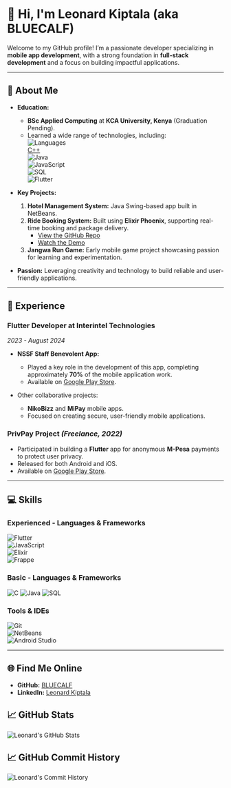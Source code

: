 # 👋 Hi, I'm Leonard Kiptala (aka **BLUECALF**)

Welcome to my GitHub profile! I’m a passionate developer specializing in **mobile app development**, with a strong foundation in **full-stack development** and a focus on building impactful applications.

---

## 🌟 **About Me**

- **Education:**  
  - **BSc Applied Computing** at **KCA University, Kenya** (Graduation Pending).  
  - Learned a wide range of technologies, including:  
    ![Languages](https://img.shields.io/badge/-C-blue?style=flat-square&logo=c&logoColor=white)  
    [C++](https://img.shields.io/badge/-C++-blue?style=flat-square&logo=cplusplus&logoColor=white)  
    ![Java](https://img.shields.io/badge/-Java-orange?style=flat-square&logo=java&logoColor=white)  
    ![JavaScript](https://img.shields.io/badge/-JavaScript-yellow?style=flat-square&logo=javascript&logoColor=white)  
    ![SQL](https://img.shields.io/badge/-SQL-blue?style=flat-square&logo=postgresql&logoColor=white)  
    ![Flutter](https://img.shields.io/badge/-Flutter-blue?style=flat-square&logo=flutter&logoColor=white)  

- **Key Projects:**  
  1. **Hotel Management System:** Java Swing-based app built in NetBeans.  
  2. **Ride Booking System:** Built using **Elixir Phoenix**, supporting real-time booking and package delivery.  
     - [View the GitHub Repo](https://github.com/BLUECALF/mololine_ride_booking_app)  
     - [Watch the Demo](https://www.youtube.com/watch?v=lI7Wze_patE)  
  3. **Jangwa Run Game:** Early mobile game project showcasing passion for learning and experimentation.  

- **Passion:** Leveraging creativity and technology to build reliable and user-friendly applications.  

---

## 💼 **Experience**

### **Flutter Developer at Interintel Technologies**  
*2023 - August 2024*  
- **NSSF Staff Benevolent App:**  
  - Played a key role in the development of this app, completing approximately **70%** of the mobile application work.  
  - Available on [Google Play Store](https://play.google.com/store/apps/details?id=com.nsbf_mobile.app&hl=en).  

- Other collaborative projects:  
  - **NikoBizz** and **MiPay** mobile apps.  
  - Focused on creating secure, user-friendly mobile applications.  

### **PrivPay Project** *(Freelance, 2022)*  
- Participated in building a **Flutter** app for anonymous **M-Pesa** payments to protect user privacy.  
- Released for both Android and iOS.  
- Available on [Google Play Store](https://play.google.com/store/apps/details?id=com.privpay.app&hl=en). 
---

## 💻 **Skills**

### **Experienced - Languages & Frameworks** 
![Flutter](https://img.shields.io/badge/-Flutter-blue?style=for-the-badge&logo=flutter&logoColor=white)  
![JavaScript](https://img.shields.io/badge/-JavaScript-yellow?style=for-the-badge&logo=javascript&logoColor=black)  
![Elixir](https://img.shields.io/badge/-Elixir-purple?style=for-the-badge&logo=elixir&logoColor=white)  
![Frappe](https://img.shields.io/badge/-Frappe-orange?style=for-the-badge&logo=frappe&logoColor=white)  


### **Basic - Languages & Frameworks**
![C](https://img.shields.io/badge/-C-blue?style=for-the-badge&logo=c&logoColor=white) 
![Java](https://img.shields.io/badge/-Java-orange?style=for-the-badge&logo=java&logoColor=white) 
![SQL](https://img.shields.io/badge/-SQL-blue?style=for-the-badge&logo=postgresql&logoColor=white)

### **Tools & IDEs**
![Git](https://img.shields.io/badge/-Git-black?style=for-the-badge&logo=git&logoColor=red)  
![NetBeans](https://img.shields.io/badge/-NetBeans-blue?style=for-the-badge&logo=apache-netbeans-ide&logoColor=white)  
![Android Studio](https://img.shields.io/badge/-Android%20Studio-green?style=for-the-badge&logo=android-studio&logoColor=white)  

---

## 🌐 **Find Me Online**
- **GitHub:** [BLUECALF](https://github.com/BLUECALF)  
- **LinkedIn:** [Leonard Kiptala](https://www.linkedin.com/in/leonard-kiptala-b08099261/)  


## 📈 **GitHub Stats**
![Leonard's GitHub Stats](https://github-readme-stats.vercel.app/api?username=BLUECALF&show_icons=true&theme=radical)

## 📈 GitHub Commit History

![Leonard's Commit History](https://github-readme-streak-stats.herokuapp.com?user=BLUECALF&theme=radical&date_format=M%20j%5B%2C%20Y%5D)


